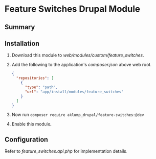 # Feature Switches Drupal Module

## Summary

## Installation

1. Download this module to _web/modules/custom/feature_switches_.
1. Add the following to the application's _composer.json_ above web root.

    ```json
    {
      "repositories": [
        {
          "type": "path",
          "url": "app/install/modules/feature_switches"
        }
      ]
    }
    ```

1. Now run `composer require aklump_drupal/feature-switches:@dev`
1. Enable this module.

## Configuration

Refer to _feature_switches.api.php_ for implementation details.
